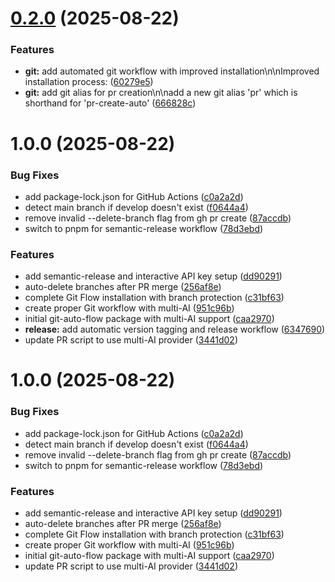 # [0.2.0](https://github.com/genix-x/git-auto-flow/compare/v0.1.0...v0.2.0) (2025-08-22)


### Features

* **git:** add automated git workflow with improved installation\n\nImproved installation process: ([60279e5](https://github.com/genix-x/git-auto-flow/commit/60279e5cb40d5ef286d416e3aac177c7f9dc7b4e))
* **git:** add git alias for pr creation\n\nadd a new git alias 'pr' which is shorthand for 'pr-create-auto' ([666828c](https://github.com/genix-x/git-auto-flow/commit/666828c5ae2bc9cb81deaffb83fc0fbbac79ec8d))

# 1.0.0 (2025-08-22)


### Bug Fixes

* add package-lock.json for GitHub Actions ([c0a2a2d](https://github.com/genix-x/git-auto-flow/commit/c0a2a2dd937c828b369020ff75739d59210774f4))
* detect main branch if develop doesn't exist ([f0644a4](https://github.com/genix-x/git-auto-flow/commit/f0644a4a279a9bdb3d3ce264e07da92a77668114))
* remove invalid --delete-branch flag from gh pr create ([87accdb](https://github.com/genix-x/git-auto-flow/commit/87accdb9581d9e1ac479edff1431e89cb65a6717))
* switch to pnpm for semantic-release workflow ([78d3ebd](https://github.com/genix-x/git-auto-flow/commit/78d3ebd9b2aaea1791bc229c34cb0aee9b56b999))


### Features

* add semantic-release and interactive API key setup ([dd90291](https://github.com/genix-x/git-auto-flow/commit/dd90291220d5a838536747a808a53ddf74e7f3e7))
* auto-delete branches after PR merge ([256af8e](https://github.com/genix-x/git-auto-flow/commit/256af8e84d9393a531d692f323c6d50928f6ffae))
* complete Git Flow installation with branch protection ([c31bf63](https://github.com/genix-x/git-auto-flow/commit/c31bf636a22cbbc5ea641e039b64643f747d12c8))
* create proper Git workflow with multi-AI ([951c96b](https://github.com/genix-x/git-auto-flow/commit/951c96b1ca1374bbea64f3d786adb974f0a17234))
* initial git-auto-flow package with multi-AI support ([caa2970](https://github.com/genix-x/git-auto-flow/commit/caa2970a982c41be8120b5bdebfe71fd6020fe53))
* **release:** add automatic version tagging and release workflow ([6347690](https://github.com/genix-x/git-auto-flow/commit/63476908c4fb5ae70a682e5a107595620651c7dc))
* update PR script to use multi-AI provider ([3441d02](https://github.com/genix-x/git-auto-flow/commit/3441d02410b61194dc95deefe00dca5ca32bc310))

# 1.0.0 (2025-08-22)


### Bug Fixes

* add package-lock.json for GitHub Actions ([c0a2a2d](https://github.com/genix-x/git-auto-flow/commit/c0a2a2dd937c828b369020ff75739d59210774f4))
* detect main branch if develop doesn't exist ([f0644a4](https://github.com/genix-x/git-auto-flow/commit/f0644a4a279a9bdb3d3ce264e07da92a77668114))
* remove invalid --delete-branch flag from gh pr create ([87accdb](https://github.com/genix-x/git-auto-flow/commit/87accdb9581d9e1ac479edff1431e89cb65a6717))
* switch to pnpm for semantic-release workflow ([78d3ebd](https://github.com/genix-x/git-auto-flow/commit/78d3ebd9b2aaea1791bc229c34cb0aee9b56b999))


### Features

* add semantic-release and interactive API key setup ([dd90291](https://github.com/genix-x/git-auto-flow/commit/dd90291220d5a838536747a808a53ddf74e7f3e7))
* auto-delete branches after PR merge ([256af8e](https://github.com/genix-x/git-auto-flow/commit/256af8e84d9393a531d692f323c6d50928f6ffae))
* complete Git Flow installation with branch protection ([c31bf63](https://github.com/genix-x/git-auto-flow/commit/c31bf636a22cbbc5ea641e039b64643f747d12c8))
* create proper Git workflow with multi-AI ([951c96b](https://github.com/genix-x/git-auto-flow/commit/951c96b1ca1374bbea64f3d786adb974f0a17234))
* initial git-auto-flow package with multi-AI support ([caa2970](https://github.com/genix-x/git-auto-flow/commit/caa2970a982c41be8120b5bdebfe71fd6020fe53))
* update PR script to use multi-AI provider ([3441d02](https://github.com/genix-x/git-auto-flow/commit/3441d02410b61194dc95deefe00dca5ca32bc310))

